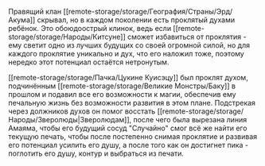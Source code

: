 Правящий клан [[remote-storage/storage/География/Страны/Эрд/Акума]] скрывал, но в каждом поколении есть проклятый духами ребёнок.
Это обоюдоострый клинок, ведь если [[remote-storage/storage/Народы/Китсуне]] сможет избавиться от проклятия - ему светит одно из лучших будущих со своей огромной силой, но для каждого проклятие уникально и дух, что его наложил тоже, поэтому нередко этот потенциал остаётся нетронутым.

[[remote-storage/storage/Пачка/Цукине Куисэцу]] был проклят духом, подчинённым [[remote-storage/storage/Великие Монстры/Баку]] в прошлом и подавил все его возможности к магии, обеспечив ему печальную жизнь без возможности развития в этом плане. Подстрекая через должников духов он помог восстать [[remote-storage/storage/Народы/Зверолюды|Зверолюдам]], после чего была вырезана линия Амаяма, чтобы его будущий сосуд "Случайно" смог всё же найти его текущую печать, чтобы после постепенно снимая проклятие и развивая его потенциал усилить его душу, а после того как он достигнет пика - поглотить его душу, контур и выбраться из печати.